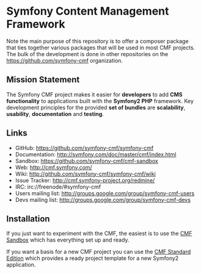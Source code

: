 # Symfony Content Management Framework

Note the main purpose of this repository is to offer a composer package that ties together various packages that will be used in most CMF projects. The bulk of the development is done in other repositories on the https://github.com/symfony-cmf organization.

## Mission Statement

The Symfony CMF project makes it easier for **developers** to add **CMS functionality** to applications built with the **Symfony2 PHP** framework. Key development principles for the provided **set of bundles** are **scalability**, **usability**, **documentation** and **testing**.


## Links

- GitHub: <https://github.com/symfony-cmf/symfony-cmf>
- Documentation: <http://symfony.com/doc/master/cmf/index.html>
- Sandbox: <https://github.com/symfony-cmf/cmf-sandbox>
- Web: <http://cmf.symfony.com/>
- Wiki: <http://github.com/symfony-cmf/symfony-cmf/wiki>
- Issue Tracker: <http://cmf.symfony-project.org/redmine/>
- IRC: irc://freenode/#symfony-cmf
- Users mailing list: <http://groups.google.com/group/symfony-cmf-users>
- Devs mailing list: <http://groups.google.com/group/symfony-cmf-devs>

## Installation

If you just want to experiment with the CMF, the easiest is to use the [CMF Sandbox](https://github.com/symfony-cmf/cmf-sandbox) which has everything set up and ready.

If you want a basis for a new CMF project you can use the [CMF Standard Edition](https://github.com/symfony-cmf/symfony-cmf-standard) which provides a ready project template for a new Symfony2 application.
